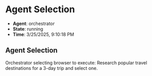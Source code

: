 # Agent Selection

- **Agent**: orchestrator
- **State**: running
- **Time**: 3/25/2025, 9:10:18 PM

## Agent Selection

Orchestrator selecting browser to execute: Research popular travel destinations for a 3-day trip and select one.

